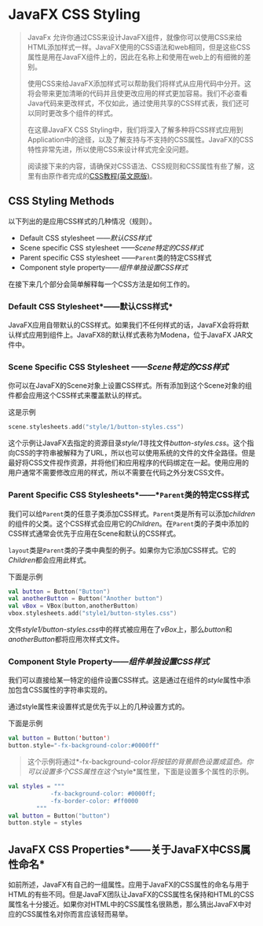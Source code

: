 # JavaFX CSS Styling

>
>
>JavaFx 允许你通过CSS来设计JavaFX组件，就像你可以使用CSS来给HTML添加样式一样。JavaFX使用的CSS语法和web相同，但是这些CSS属性是用在JavaFX组件上的，因此在名称上和使用在web上的有细微的差别。
>
>使用CSS来给JavaFX添加样式可以帮助我们将样式从应用代码中分开。这将会带来更加清晰的代码并且使更改应用的样式更加容易。我们不必查看Java代码来更改样式，不仅如此，通过使用共享的CSS样式表，我们还可以同时更改多个组件的样式。
>
>在这章JavaFX CSS Styling中，我们将深入了解多种将CSS样式应用到Application中的途径，以及了解支持与不支持的CSS属性。JavaFX的CSS特性非常先进，所以使用CSS来设计样式完全没问题。
>
>阅读接下来的内容，请确保对CSS语法、CSS规则和CSS属性有些了解，这里有由原作者完成的[CSS教程(英文原版)](http://tutorials.jenkov.com/css/index.html)。

## CSS Styling Methods

以下列出的是应用CSS样式的几种情况（规则）。

- Default CSS stylesheet *——默认CSS样式*
- Scene specific CSS stylesheet *——Scene特定的CSS样式*
- Parent specific CSS stylesheet *——*`Parent`类的特定CSS样式
- Component  style property——*组件单独设置CSS样式*

在接下来几个部分会简单解释每一个CSS方法是如何工作的。

### Default CSS Stylesheet*——默认CSS样式*

JavaFX应用自带默认的CSS样式。如果我们不任何样式的话，JavaFX会将将默认样式应用到组件上。JavaFX8的默认样式表称为Modena，位于JavaFX JAR文件中。

### Scene Specific CSS Stylesheet *——Scene特定的CSS样式*

你可以在JavaFX的Scene对象上设置CSS样式。所有添加到这个Scene对象的组件都会应用这个CSS样式来覆盖默认的样式。

这是示例

```kotlin
scene.stylesheets.add("style/1/button-styles.css")
```

这个示例让JavaFX去指定的资源目录*style/1*寻找文件*button-styles.css*。这个指向CSS的字符串被解释为了URL，所以也可以使用系统的文件的文件全路径。但是最好将CSS文件视作资源，并将他们和应用程序的代码绑定在一起。使用应用的用户通常不需要修改应用的样式，所以不需要在代码之外分发CSS文件。

### Parent Specific CSS Stylesheets*——*`Parent`类的特定CSS样式

我们可以给`Parent`类的任意子类添加CSS样式。`Parent`类是所有可以添加*children*的组件的父类。这个CSS样式会应用它的*Children*。在`Parent`类的子类中添加的CSS样式通常会优先于应用在Scene和默认的CSS样式。

`layout`类是`Parent`类的子类中典型的例子。如果你为它添加CSS样式。它的*Children*都会应用此样式。

下面是示例

```kotlin
val button = Button("Button")
val anotherButton = Button("Another button")
val vBox = VBox(button,anotherButton)
vbox.stylesheets.add("style1/button-styles.css")
```

文件*style1/button-styles.css*中的样式被应用在了*vBox*上，那么*button*和*anotherButton*都将应用次样式文件。

### Component Style Property——*组件单独设置CSS样式*

我们可以直接给某一特定的组件设置CSS样式。这是通过在组件的*style*属性中添加包含CSS属性的字符串实现的。

通过style属性来设置样式是优先于以上的几种设置方式的。

下面是示例

```kotlin
val button = Button('button')
button.style="-fx-background-color:#0000ff"
```

>
>
>这个示例将通过*-fx-background-color*将按钮的背景颜色设置成蓝色。你可以设置多个CSS属性在这个*style*属性里，下面是设置多个属性的示例。

```kotlin
val styles = """
            -fx-background-color: #0000ff;
            -fx-border-color: #ff0000
        """
val button = Button("button")
button.style = styles
```

## JavaFX CSS Properties*——关于JavaFX中CSS属性命名*

如前所述，JavaFX有自己的一组属性。应用于JavaFX的CSS属性的命名与用于HTML的有些不同。但是JavaFX团队让JavaFX的CSS属性名保持和HTML的CSS属性名十分接近。如果你对HTML中的CSS属性名很熟悉，那么猜出JavaFX中对应的CSS属性名对你而言应该轻而易举。



